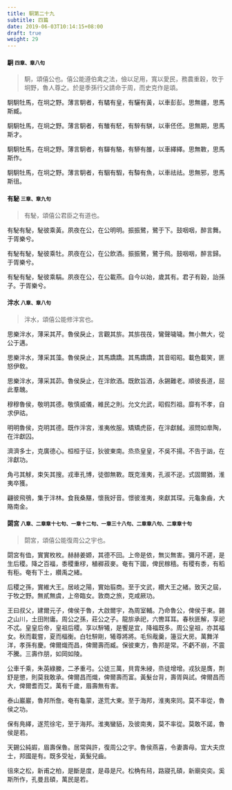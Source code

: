 ```yaml
---
title: 駉第二十九
subtitle: 四篇
date: 2019-06-03T10:14:15+08:00
draft: true
weight: 29
---
```



<h4 id="29.1">駉 <small>四章、章八句</small></h4>

<blockquote>
  <p>駉，頌僖公也。僖公能遵伯禽之法，儉以足用，寬以愛民，務農重穀，牧于坰野，魯人尊之。於是季孫行父請命于周，而史克作是頌。</p>
</blockquote>

<p id="29.1.1">駉駉牡馬，在坰之野。薄言駉者，有驈有皇，有驪有黃，以車彭彭。思無疆，思馬斯臧。</p>
<p id="29.1.2">駉駉牡馬，在坰之野。薄言駉者，有騅有駓，有騂有騏，以車伾伾。思無期，思馬斯才。</p>
<p id="29.1.3">駉駉牡馬，在坰之野。薄言駉者，有驒有駱，有駵有雒，以車繹繹。思無斁，思馬斯作。</p>
<p id="29.1.4">駉駉牡馬，在坰之野。薄言駉者，有駰有騢，有驔有魚，以車祛祛。思無邪，思馬斯徂。</p>


<h4 id="29.2">有駜 <small>三章、章九句</small></h4>

<blockquote>
  <p>有駜，頌僖公君臣之有道也。</p>
</blockquote>

<p id="29.2.1">有駜有駜，駜彼乘黃。夙夜在公，在公明明。振振鷺，鷺于下。鼓咽咽，醉言舞。于胥樂兮。</p>
<p id="29.2.2">有駜有駜，駜彼乘牡。夙夜在公，在公飲酒。振振鷺，鷺于飛。鼓咽咽，醉言歸。于胥樂兮。</p>
<p id="29.2.3">有駜有駜，駜彼乘駽。夙夜在公，在公載燕。自今以始，歲其有。君子有穀，詒孫子。于胥樂兮。</p>


<h4 id="29.3">泮水 <small>八章、章八句</small></h4>

<blockquote>
  <p>泮水，頌僖公能修泮宮也。</p>
</blockquote>

<p id="29.3.1">思樂泮水，薄采其芹。魯侯戾止，言觀其旂。其旂茷茷，鸞聲噦噦。無小無大，從公于邁。</p>
<p id="29.3.2">思樂泮水，薄采其藻。魯侯戾止，其馬蹻蹻。其馬蹻蹻，其音昭昭。載色載笑，匪怒伊敎。</p>
<p id="29.3.3">思樂泮水，薄采其茆。魯侯戾止，在泮飲酒。既飲旨酒，永錫難老。順彼長道，屈此羣醜。</p>
<p id="29.3.4">穆穆魯侯，敬明其德。敬慎威儀，維民之則。允文允武，昭假烈祖。靡有不孝，自求伊祜。</p>
<p id="29.3.5">明明魯侯，克明其德。既作泮宮，淮夷攸服。矯矯虎臣，在泮獻馘。淑問如臯陶，在泮獻囚。</p>
<p id="29.3.6">濟濟多士，克廣德心。桓桓于征，狄彼東南。烝烝皇皇，不吳不揚。不告于訩，在泮獻功。</p>
<p id="29.3.7">角弓其觩，束矢其搜。戎車孔博，徒御無斁。既克淮夷，孔淑不逆。式固爾猶，淮夷卒獲。</p>
<p id="29.3.8">翩彼飛鴞，集于泮林。食我桑黮，懷我好音。憬彼淮夷，來獻其琛。元龜象齒，大賂南金。</p>


<h4 id="29.4">閟宮 <small>八章、二章章十七句、一章十二句、一章三十八句、二章章八句、二章章十句</small></h4>

<blockquote>
  <p>閟宮，頌僖公能復周公之宇也。</p>
</blockquote>

<p id="29.4.1">閟宮有侐，實實枚枚。赫赫姜嫄，其德不回。上帝是依，無災無害。彌月不遲，是生后稷。降之百福，黍稷重穋，稙稺菽麥。奄有下國，俾民稼穡。有稷有黍，有稻有秬。奄有下土，纘禹之緒。</p>
<p id="29.4.2">后稷之孫，實維大王。居岐之陽，實始翦商。至于文武，纘大王之緒。致天之屆，于牧之野。無貳無虞，上帝臨女。敦商之旅，克咸厥功。</p>
<p id="29.4.3">王曰叔父，建爾元子，俾侯于魯，大啟爾宇，為周室輔。乃命魯公，俾侯于東。錫之山川，土田附庸。周公之孫，莊公之子。龍旂承祀，六轡耳耳。春秋匪解，享祀不忒。皇皇后帝，皇祖后稷。享以騂犧，是饗是宜，降福既多。周公皇祖，亦其福女。秋而載嘗，夏而楅衡。白牡騂剛，犧尊將將。毛炰胾羹，籩豆大房。萬舞洋洋，孝孫有慶。俾爾熾而昌，俾爾壽而臧。保彼東方，魯邦是常。不虧不崩，不震不騰。三壽作朋，如岡如陵。</p>
<p id="29.4.4">公車千乘，朱英綠縢，二矛重弓。公徒三萬，貝胄朱綅，烝徒增增。戎狄是膺，荆舒是懲，則莫我敢承。俾爾昌而熾，俾爾壽而富。黃髮台背，壽胥與試。俾爾昌而大，俾爾耆而艾。萬有千歲，眉壽無有害。</p>
<p id="29.4.5">泰山巖巖，魯邦所詹。奄有龜蒙，遂荒大東。至于海邦，淮夷來同。莫不率從，魯侯之功。</p>
<p id="29.4.6">保有鳧繹，遂荒徐宅，至于海邦。淮夷蠻貊，及彼南夷，莫不率從。莫敢不諾，魯侯是若。</p>
<p id="29.4.7">天錫公純嘏，眉壽保魯。居常與許，復周公之宇。魯侯燕喜，令妻壽母。宜大夫庶士，邦國是有。既多受祉，黃髮兒齒。</p>
<p id="29.4.8">徂來之松，新甫之柏，是斷是度，是尋是尺。松桷有舄，路寢孔碩，新廟奕奕。奚斯所作，孔曼且碩，萬民是若。</p>
